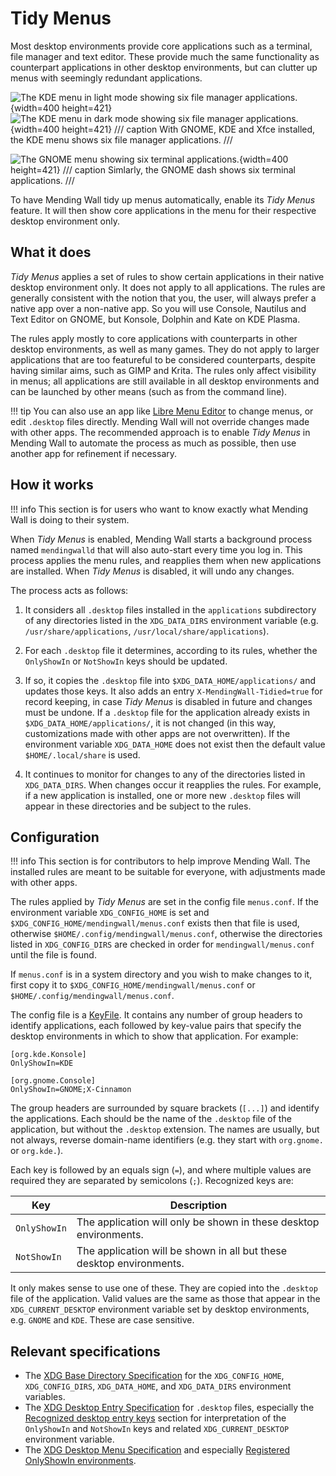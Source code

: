 # Tidy Menus

Most desktop environments provide core applications such as a terminal, file manager and text editor. These provide much the same functionality as counterpart applications in other desktop environments, but can clutter up menus with seemingly redundant applications.

![The KDE menu in light mode showing six file manager applications.](assets/kde_many_file_manager_apps_light.webp#only-light){width=400 height=421}![The KDE menu in dark mode showing six file manager applications.](assets/kde_many_file_manager_apps_dark.webp#only-dark){width=400 height=421}
/// caption
With GNOME, KDE and Xfce installed, the KDE menu shows six file manager applications.
///

![The GNOME menu showing six terminal applications.](assets/gnome_many_terminal_apps.webp){width=400 height=421}
/// caption
Simlarly, the GNOME dash shows six terminal applications.
///

To have Mending Wall tidy up menus automatically, enable its *Tidy Menus* feature. It will then show core applications in the menu for their respective desktop environment only.

## What it does

*Tidy Menus* applies a set of rules to show certain applications in their native desktop environment only. It does not apply to all applications. The rules are generally consistent with the notion that you, the user, will always prefer a native app over a non-native app. So you will use Console, Nautilus and Text Editor on GNOME, but Konsole, Dolphin and Kate on KDE Plasma.

The rules apply mostly to core applications with counterparts in other desktop environments, as well as many games. They do not apply to larger applications that are too featureful to be considered counterparts, despite having similar aims, such as GIMP and Krita. The rules only affect visibility in menus; all applications are still available in all desktop environments and can be launched by other means (such as from the command line).

!!! tip
    You can also use an app like [Libre Menu Editor](https://flathub.org/apps/page.codeberg.libre_menu_editor.LibreMenuEditor) to change menus, or edit `.desktop` files directly. Mending Wall will not override changes made with other apps. The recommended approach is to enable *Tidy Menus* in Mending Wall to automate the process as much as possible, then use another app for refinement if necessary.


## How it works

!!! info
    This section is for users who want to know exactly what Mending Wall is doing to their system.

When *Tidy Menus* is enabled, Mending Wall starts a background process named `mendingwalld` that will also auto-start every time you log in. This process applies the menu rules, and reapplies them when new applications are installed. When *Tidy Menus* is disabled, it will undo any changes.

The process acts as follows:

1. It considers all `.desktop` files installed in the `applications` subdirectory of any directories listed in the `XDG_DATA_DIRS` environment variable (e.g. `/usr/share/applications`, `/usr/local/share/applications`).

2. For each `.desktop` file it determines, according to its rules, whether the `OnlyShowIn` or `NotShowIn` keys should be updated.

3. If so, it copies the `.desktop` file into `$XDG_DATA_HOME/applications/` and updates those keys. It also adds an entry `X-MendingWall-Tidied=true` for record keeping, in case *Tidy Menus* is disabled in future and changes must be undone. If a `.desktop` file for the application already exists in `$XDG_DATA_HOME/applications/`, it is not changed (in this way, customizations made with other apps are not overwritten). If the environment variable `XDG_DATA_HOME` does not exist then the default value `$HOME/.local/share` is used.

4. It continues to monitor for changes to any of the directories listed in `XDG_DATA_DIRS`. When changes occur it reapplies the rules. For example, if a new application is installed, one or more new `.desktop` files will appear in these directories and be subject to the rules.

## Configuration

!!! info
    This section is for contributors to help improve Mending Wall. The installed rules are meant to be suitable for everyone, with adjustments made with other apps.

The rules applied by *Tidy Menus* are set in the config file `menus.conf`. If the environment variable `XDG_CONFIG_HOME` is set and `$XDG_CONFIG_HOME/mendingwall/menus.conf` exists then that file is used, otherwise `$HOME/.config/mendingwall/menus.conf`, otherwise the directories listed in `XDG_CONFIG_DIRS` are checked in order for `mendingwall/menus.conf` until the file is found.

If `menus.conf` is in a system directory and you wish to make changes to it, first copy it to `$XDG_CONFIG_HOME/mendingwall/menus.conf` or `$HOME/.config/mendingwall/menus.conf`.

The config file is a [KeyFile](https://docs.gtk.org/glib/struct.KeyFile.html). It contains any number of group headers to identify applications, each followed by key-value pairs that specify the desktop environments in which to show that application. For example:
```
[org.kde.Konsole]
OnlyShowIn=KDE

[org.gnome.Console]
OnlyShowIn=GNOME;X-Cinnamon
```

The group headers are surrounded by square brackets (`[...]`) and identify the applications. Each should be the name of the `.desktop` file of the application, but without the `.desktop` extension. The names are usually, but not always, reverse domain-name identifiers (e.g. they start with `org.gnome.` or `org.kde.`).

Each key is followed by an equals sign (`=`), and where multiple values are required they are separated by semicolons (`;`). Recognized keys are:

| Key | Description |
| --- | ----- |
| `OnlyShowIn` | The application will only be shown in these desktop environments. |
| `NotShowIn` | The application will be shown in all but these desktop environments. |

It only makes sense to use one of these. They are copied into the `.desktop` file of the application. Valid values are the same as those that appear in the `XDG_CURRENT_DESKTOP` environment variable set by desktop environments, e.g. `GNOME` and `KDE`. These are case sensitive.


## Relevant specifications

* The [XDG Base Directory Specification](https://specifications.freedesktop.org/basedir-spec/latest/) for the `XDG_CONFIG_HOME`, `XDG_CONFIG_DIRS`, `XDG_DATA_HOME`, and `XDG_DATA_DIRS` environment variables.
* The [XDG Desktop Entry Specification](https://specifications.freedesktop.org/desktop-entry-spec/latest/) for `.desktop` files, especially the [Recognized desktop entry keys](https://specifications.freedesktop.org/desktop-entry-spec/latest/recognized-keys.html) section for interpretation of the `OnlyShowIn` and `NotShowIn` keys and related `XDG_CURRENT_DESKTOP` environment variable.
* The [XDG Desktop Menu Specification](https://specifications.freedesktop.org/menu-spec/latest/) and especially [Registered OnlyShowIn environments](https://specifications.freedesktop.org/menu-spec/latest/onlyshowin-registry.html).
